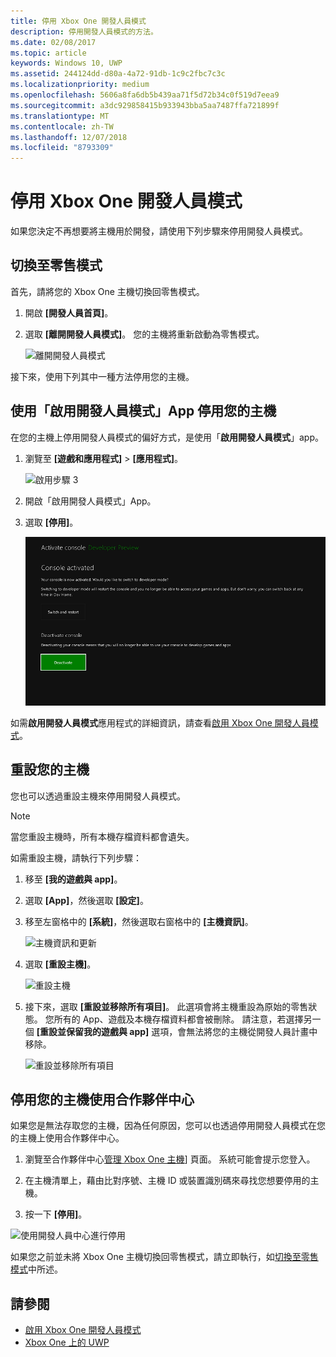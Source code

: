 ```yaml
---
title: 停用 Xbox One 開發人員模式
description: 停用開發人員模式的方法。
ms.date: 02/08/2017
ms.topic: article
keywords: Windows 10, UWP
ms.assetid: 244124dd-d80a-4a72-91db-1c9c2fbc7c3c
ms.localizationpriority: medium
ms.openlocfilehash: 5606a8fa6db5b439aa71f5d72b34c0f519d7eea9
ms.sourcegitcommit: a3dc929858415b933943bba5aa7487ffa721899f
ms.translationtype: MT
ms.contentlocale: zh-TW
ms.lasthandoff: 12/07/2018
ms.locfileid: "8793309"
---
```

# <a name="xbox-one-developer-mode-deactivation"></a>停用 Xbox One 開發人員模式

如果您決定不再想要將主機用於開發，請使用下列步驟來停用開發人員模式。

## <a name="switch-to-retail-mode"></a>切換至零售模式

首先，請將您的 Xbox One 主機切換回零售模式。

1. 開啟 **\[開發人員首頁\]**。

2. 選取 **\[離開開發人員模式\]**。  您的主機將重新啟動為零售模式。  

   ![離開開發人員模式](images/devkit-deactivation-1.png)

接下來，使用下列其中一種方法停用您的主機。

## <a name="deactivate-your-console-using-the-dev-mode-activation-app"></a>使用「啟用開發人員模式」App 停用您的主機

在您的主機上停用開發人員模式的偏好方式，是使用「**啟用開發人員模式**」app。 

1. 瀏覽至 **\[遊戲和應用程式\]** > **\[應用程式\]**。
  
   ![啟用步驟 3](images/devkit-deactivation-5.png)    
   
2.  開啟「啟用開發人員模式」App。

3.  選取 **\[停用\]**。
  
    ![停用主機](images/deactivation-app.png)

如需**啟用開發人員模式**應用程式的詳細資訊，請查看[啟用 Xbox One 開發人員模式](devkit-activation.md)。 

## <a name="reset-your-console"></a>重設您的主機

您也可以透過重設主機來停用開發人員模式。  

> [!NOTE]
> 當您重設主機時，所有本機存檔資料都會遺失。

如需重設主機，請執行下列步驟：

1.  移至 **\[我的遊戲與 app\]**。

2.  選取 **\[App\]**，然後選取 **\[設定\]**。

3.  移至左窗格中的 **\[系統\]**，然後選取右窗格中的 **\[主機資訊\]**。   
   
    ![主機資訊和更新](images/devkit-deactivation-2.png)  
    
4.  選取 **\[重設主機\]**。
    
    ![重設主機](images/devkit-deactivation-3.png)
    
5.  接下來，選取 **\[重設並移除所有項目\]**。 此選項會將主機重設為原始的零售狀態。  您所有的 App、遊戲及本機存檔資料都會被刪除。 請注意，若選擇另一個 **\[重設並保留我的遊戲與 app\]** 選項，會無法將您的主機從開發人員計畫中移除。  
   
    ![重設並移除所有項目](images/devkit-deactivation-4.png)

## <a name="deactivate-your-console-using-partner-center"></a>停用您的主機使用合作夥伴中心

如果您是無法存取您的主機，因為任何原因，您可以也透過停用開發人員模式在您的主機上使用合作夥伴中心。

1. 瀏覽至合作夥伴中心[管理 Xbox One 主機](https://partner.microsoft.com/xboxdevices)] 頁面。 系統可能會提示您登入。

2. 在主機清單上，藉由比對序號、主機 ID 或裝置識別碼來尋找您想要停用的主機。  

3. 按一下 **\[停用\]**。  
  
![使用開發人員中心進行停用](images/devkit-deactivation-6.png)

如果您之前並未將 Xbox One 主機切換回零售模式，請立即執行，如[切換至零售模式](#switch-to-retail-mode)中所述。

## <a name="see-also"></a>請參閱
- [啟用 Xbox One 開發人員模式](devkit-activation.md)
- [Xbox One 上的 UWP](index.md)
